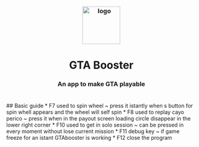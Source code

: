 <h3 align="center"><img src="https://i.imgur.com/tR8Q8SW.jpg" alt="logo" height="100px"></h3>
<h1 align="center">GTA Booster</h1>
<h3 align="center"> An app to make GTA playable </h3>
<h1 align="center"></h1>
## Basic guide 
  * F7 used to spin wheel ~ press it istantly when s button for spin whell appears and the wheel will self spin           
  * F8 used to replay cayo perico ~ press it when in the payout screen loading circle disappear in the lower right corner 
  * F10 used to get in solo session ~ can be pressed in every moment without lose current mission                         
  * F11 debug key ~ if game freeze for an istant GTAbooster is working                                                    
  * F12 close the program

